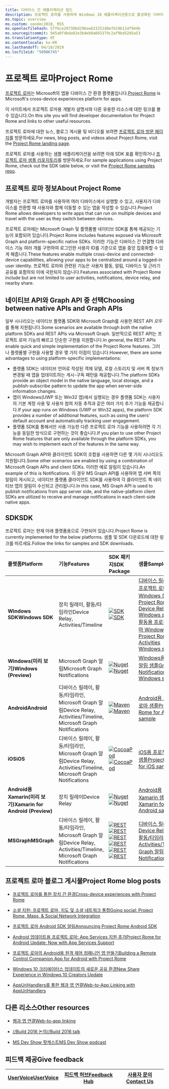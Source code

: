```yaml
---
title: 디바이스 간 애플리케이션 빌드
description: 프로젝트 로마를 사용하여 Windows 10 애플리케이션용으로 활성화된 디바이스 간 기능과 플랫폼 간 기능에 대해 알아봅니다.
ms.topic: overview
ms.custom: seodec2018, RS5
ms.openlocfilehash: 57f6ce29730bd296ee623251d8ef619b114f944b
ms.sourcegitcommit: 945a0f4bda02e3b4eb9a665379c2af9bd5285a53
ms.translationtype: HT
ms.contentlocale: ko-KR
ms.lasthandoff: 04/18/2019
ms.locfileid: "58906745"
---
```

# <a name="project-rome"></a><span data-ttu-id="e7498-103">프로젝트 로마</span><span class="sxs-lookup"><span data-stu-id="e7498-103">Project Rome</span></span>

<span data-ttu-id="e7498-104">[프로젝트 로마](https://developer.microsoft.com/en-us/windows/project-rome)는 Microsoft의 앱용 디바이스 간 환경 플랫폼입니다.</span><span class="sxs-lookup"><span data-stu-id="e7498-104">[Project Rome](https://developer.microsoft.com/en-us/windows/project-rome) is Microsoft's cross-device experiences platform for apps.</span></span> 

<span data-ttu-id="e7498-105">이 사이트에서 프로젝트 로마용 개발자 설명서와 다른 유용한 리소스에 대한 링크를 볼 수 있습니다.</span><span class="sxs-lookup"><span data-stu-id="e7498-105">On this site you will find developer documentation for Project Rome and links to other useful resources.</span></span>

<span data-ttu-id="e7498-106">프로젝트 로마에 대한 뉴스, 블로그 게시물 및 비디오를 보려면 [프로젝트 로마 방문 페이지](https://developer.microsoft.com/windows/project-rome)를 방문하세요.</span><span class="sxs-lookup"><span data-stu-id="e7498-106">For news, blog posts, and videos about Project Rome, visit the [Project Rome landing page](https://developer.microsoft.com/windows/project-rome).</span></span>

<span data-ttu-id="e7498-107">프로젝트 로마를 사용하는 샘플 애플리케이션을 보려면 아래 SDK 표를 확인하거나 [프로젝트 로마 샘플 리포지토리](https://github.com/Microsoft/project-rome)를 방문하세요.</span><span class="sxs-lookup"><span data-stu-id="e7498-107">For sample applications using Project Rome, check out the SDK table below, or visit the [Project Rome samples repo](https://github.com/Microsoft/project-rome).</span></span>

## <a name="about-project-rome"></a><span data-ttu-id="e7498-108">프로젝트 로마 정보</span><span class="sxs-lookup"><span data-stu-id="e7498-108">About Project Rome</span></span>

<span data-ttu-id="e7498-109">개발자는 프로젝트 로마를 사용하여 여러 디바이스에서 실행할 수 있고, 사용자가 디바이스를 전환할 때 사용자와 함께 이동할 수 있는 앱을 작성할 수 있습니다.</span><span class="sxs-lookup"><span data-stu-id="e7498-109">Project Rome allows developers to write apps that can run on multiple devices and travel with the user as they switch between devices.</span></span>

<span data-ttu-id="e7498-110">프로젝트 로마에는 Microsoft Graph 및 플랫폼별 네이티브 SDK를 통해 제공되는 기능이 포함되어 있습니다.</span><span class="sxs-lookup"><span data-stu-id="e7498-110">Project Rome includes features exposed via Microsoft Graph and platform-specific native SDKs.</span></span> <span data-ttu-id="e7498-111">이러한 기능은 디바이스 간 연결형 디바이스 기능 여러 개를 구현하여 로그인한 사용자 ID를 기준으로 앱을 중앙 집중화할 수 있게 해줍니다.</span><span class="sxs-lookup"><span data-stu-id="e7498-111">These features enable multiple cross-device and connected-device capabilities, allowing your apps to be centralized around a logged-in user identity.</span></span> <span data-ttu-id="e7498-112">프로젝트 로마와 관련된 기능은 사용자 활동, 알림, 디바이스 및 근러기 공유를 포함하되 이에 국한되지 않습니다.</span><span class="sxs-lookup"><span data-stu-id="e7498-112">Features associated with Project Rome include but are not limited to user activities, notifications, device relay, and nearby share.</span></span>

## <a name="choosing-between-native-apis-and-graph-apis"></a><span data-ttu-id="e7498-113">네이티브 API와 Graph API 중 선택</span><span class="sxs-lookup"><span data-stu-id="e7498-113">Choosing between native APIs and Graph APIs</span></span>

<span data-ttu-id="e7498-114">일부 시나리오는 네이티브 플랫폼 SDK와 Microsoft Graph를 사용한 REST API *모두*를 통해 지원됩니다.</span><span class="sxs-lookup"><span data-stu-id="e7498-114">Some scenarios are available through *both* the native platform SDKs and REST APIs via Microsoft Graph.</span></span> <span data-ttu-id="e7498-115">일반적으로 REST API는 프로젝트 로마 기능의 빠르고 단순한 구현을 지원합니다.</span><span class="sxs-lookup"><span data-stu-id="e7498-115">In general, the REST APIs enable quick and simple implementation of the Project Rome features.</span></span> <span data-ttu-id="e7498-116">그러나 플랫폼별 구현을 사용할 경우 몇 가지 이점이 있습니다.</span><span class="sxs-lookup"><span data-stu-id="e7498-116">However, there are some advantages to using platform-specific implementations:</span></span>

* <span data-ttu-id="e7498-117">플랫폼 SDK는 네이티브 언어로 작성된 객체 모델, 로컬 스토리지 및 서버 쪽 정보가 변경될 때 앱을 업데이트하는 게시-구독 패턴을 제공합니다.</span><span class="sxs-lookup"><span data-stu-id="e7498-117">The platform SDKs provide an object model in the native language, local storage, and a publish-subscribe pattern to update the app when server-side information changes.</span></span>
* <span data-ttu-id="e7498-118">앱이 Windows(UWP 또는 Win32 앱)에서 실행되는 경우 플랫폼 SDK는 사용자의 기본 계정 사용 및 사용자 참여 자동 추적과 같은 여러 가지 추가 기능을 제공합니다.</span><span class="sxs-lookup"><span data-stu-id="e7498-118">If your app runs on Windows (UWP or Win32 apps), the platform SDK provides a number of additional features, such as using the users' default account and automatically tracking user engagement.</span></span>
* <span data-ttu-id="e7498-119">플랫폼 SDK를 통해서만 사용 가능한 다른 프로젝트 로마 기능을 사용하려면 각 기능을 동일한 방식으로 구현하는 것이 좋습니다.</span><span class="sxs-lookup"><span data-stu-id="e7498-119">If you plan to use other Project Rome features that are only available through the platform SDKs, you may wish to implement each of the features in the same way.</span></span>

<span data-ttu-id="e7498-120">Microsoft Graph API와 클라이언트 SDK의 조합을 사용하면 다른 몇 가지 시나리오도 지원됩니다.</span><span class="sxs-lookup"><span data-stu-id="e7498-120">Some other scenarios are enabled by using a combination of Microsoft Graph APIs and client SDKs.</span></span> <span data-ttu-id="e7498-121">이러한 예로 알림이 있습니다.</span><span class="sxs-lookup"><span data-stu-id="e7498-121">An example of this is Notifications.</span></span> <span data-ttu-id="e7498-122">이 경우 MS Graph API를 사용하여 앱 서버 쪽의 알림이 게시되고, 네이티브 플랫폼 클라이언트 SDK를 사용하여 각 클라이언트 쪽 네이티브 앱의 알림이 수신되고 관리됩니다.</span><span class="sxs-lookup"><span data-stu-id="e7498-122">In this case, MS Graph API is used to publish notifications from app server side, and the native-platform client SDKs are utilized to receive and manage notifications in each client-side native apps.</span></span>

## <a name="sdk"></a><span data-ttu-id="e7498-123">SDK</span><span class="sxs-lookup"><span data-stu-id="e7498-123">SDK</span></span>

<span data-ttu-id="e7498-124">프로젝트 로마는 현재 아래 플랫폼용으로 구현되어 있습니다.</span><span class="sxs-lookup"><span data-stu-id="e7498-124">Project Rome is currently implemented for the below platforms.</span></span> <span data-ttu-id="e7498-125">샘플 및 SDK 다운로드에 대한 링크를 따르세요.</span><span class="sxs-lookup"><span data-stu-id="e7498-125">Follow the links for samples and SDK downloads.</span></span>

[windows-sdk]:             https://developer.microsoft.com/en-us/windows/downloads
[windows-sdk-badge]:       https://img.shields.io/badge/sdk-April%202018%20Update-brightgreen.svg
[windows-drsample]:        https://github.com/Microsoft/Windows-universal-samples/tree/master/Samples/RemoteSystems
[windows-afsample]:        https://github.com/Microsoft/Windows-universal-samples/tree/master/Samples/UserActivity 

[winredist-sdk]:           https://www.nuget.org/packages/Microsoft.ConnectedDevices.UserNotifications
[winredist-sdk-badge]:     https://img.shields.io/nuget/v/Microsoft.ConnectedDevices.UserNotifications.svg
[winredist-sample]:        https://github.com/Microsoft/project-rome/tree/release/1.0.0/Windows/samples

[xamarin-sdk]:             https://www.nuget.org/packages/Microsoft.ConnectedDevices.Xamarin.Droid
[xamarin-sdk-badge]:       https://img.shields.io/nuget/v/Microsoft.ConnectedDevices.Xamarin.Droid.svg
[xamarin-sample]:          https://github.com/Microsoft/project-rome/tree/0.8.1/Xamarin/samples

[ios-sdk]:                 https://cocoapods.org/pods/ProjectRomeSdk
[ios-sdk-badge]:           https://img.shields.io/cocoapods/v/ProjectRomeSdk.svg
[ios-sample]:              https://github.com/Microsoft/project-rome/tree/release/1.0.0/iOS/samples

[android-sdk]:             https://bintray.com/connecteddevices/maven/com.microsoft.connecteddevices:connecteddevices-sdk?version=1.1.0
[android-sdk-badge]:       https://img.shields.io/bintray/v/connecteddevices/maven/com.microsoft.connecteddevices:connecteddevices-sdk.svg
[android-sample]:          https://github.com/Microsoft/project-rome/tree/release/1.0.0/Android/samples

[graph-relay]:             https://developer.microsoft.com/graph/docs/api-reference/beta/resources/project_rome_overview
[graph-activities]:        https://developer.microsoft.com/graph/docs/api-reference/v1.0/resources/activity-feed-api-overview
[graph-notification]:      https://developer.microsoft.com/graph/docs/api-reference/beta/resources/notifications-api-overview

[graph-relay-badge]:       https://img.shields.io/badge/Device_Relay-Beta-orange.svg
[graph-activities-badge]:  https://img.shields.io/badge/Activities-1.0-brightgreen.svg
[graph-notification-badge]:https://img.shields.io/badge/Graph_Notifications-Beta-orange.svg

[graph-relay-sample]:        https://developer.microsoft.com/graph/docs/api-reference/beta/resources/project_rome_overview
[graph-activities-sample]:   https://developer.microsoft.com/graph/docs/api-reference/v1.0/resources/activity-feed-api-overview
[graph-notification-sample]: https://developer.microsoft.com/graph/docs/api-reference/beta/resources/notifications-api-overview



|   <span data-ttu-id="e7498-126">플랫폼</span><span class="sxs-lookup"><span data-stu-id="e7498-126">Platform</span></span>                        | <span data-ttu-id="e7498-127">기능</span><span class="sxs-lookup"><span data-stu-id="e7498-127">Features</span></span>                                                         |           <span data-ttu-id="e7498-128">SDK 패키지</span><span class="sxs-lookup"><span data-stu-id="e7498-128">SDK Package</span></span>                          |   <span data-ttu-id="e7498-129">샘플</span><span class="sxs-lookup"><span data-stu-id="e7498-129">Samples</span></span>                                       |
| :-------------------------------- | :--------------------------------------------------------------- |:---------------------------------------------- | :---------------------------------------------- |
| <span data-ttu-id="e7498-130">**Windows SDK**</span><span class="sxs-lookup"><span data-stu-id="e7498-130">**Windows SDK**</span></span>                   | <span data-ttu-id="e7498-131">장치 릴레이, 활동/타임라인</span><span class="sxs-lookup"><span data-stu-id="e7498-131">Device Relay, Activities/Timeline</span></span>                                | <span data-ttu-id="e7498-132">[![SDK][windows-sdk-badge]][windows-sdk]</span><span class="sxs-lookup"><span data-stu-id="e7498-132">[![SDK][windows-sdk-badge]][windows-sdk]</span></span>       | <span data-ttu-id="e7498-133">[디바이스 릴레이용 프로젝트 로마 Windows 샘플][windows-drsample]</span><span class="sxs-lookup"><span data-stu-id="e7498-133">[Project Rome for Device Relay Windows sample][windows-drsample]</span></span> <br> <span data-ttu-id="e7498-134">[활동용 프로젝트 로마 Windows 샘플][windows-afsample]</span><span class="sxs-lookup"><span data-stu-id="e7498-134">[Project Rome for Activities Windows sample][windows-afsample]</span></span>
| <span data-ttu-id="e7498-135">**Windows(미리 보기)**</span><span class="sxs-lookup"><span data-stu-id="e7498-135">**Windows (Preview)**</span></span>             |                                    <span data-ttu-id="e7498-136">Microsoft Graph 알림</span><span class="sxs-lookup"><span data-stu-id="e7498-136">Microsoft Graph Notifications</span></span> | <span data-ttu-id="e7498-137">[![Nuget][winredist-sdk-badge]][winredist-sdk]</span><span class="sxs-lookup"><span data-stu-id="e7498-137">[![Nuget][winredist-sdk-badge]][winredist-sdk]</span></span> | <span data-ttu-id="e7498-138">[Windows용 Graph 알림 샘플][winredist-sample]</span><span class="sxs-lookup"><span data-stu-id="e7498-138">[Graph Notifications for Windows sample][winredist-sample]</span></span> 
| <span data-ttu-id="e7498-139">**Android**</span><span class="sxs-lookup"><span data-stu-id="e7498-139">**Android**</span></span>             | <span data-ttu-id="e7498-140">디바이스 릴레이, 활동/타임라인, Microsoft Graph 알림</span><span class="sxs-lookup"><span data-stu-id="e7498-140">Device Relay, Activities/Timeline, Microsoft Graph Notifications</span></span> | <span data-ttu-id="e7498-141">[![Maven][android-sdk-badge]][android-sdk]</span><span class="sxs-lookup"><span data-stu-id="e7498-141">[![Maven][android-sdk-badge]][android-sdk]</span></span>     | <span data-ttu-id="e7498-142">[Android용 프로젝트 로마 샘플][android-sample]</span><span class="sxs-lookup"><span data-stu-id="e7498-142">[Project Rome for Android sample][android-sample]</span></span>
| <span data-ttu-id="e7498-143">**iOS**</span><span class="sxs-lookup"><span data-stu-id="e7498-143">**iOS**</span></span>                 | <span data-ttu-id="e7498-144">디바이스 릴레이, 활동/타임라인, Microsoft Graph 알림</span><span class="sxs-lookup"><span data-stu-id="e7498-144">Device Relay, Activities/Timeline, Microsoft Graph Notifications</span></span> | <span data-ttu-id="e7498-145">[![CocoaPod][ios-sdk-badge]][ios-sdk]</span><span class="sxs-lookup"><span data-stu-id="e7498-145">[![CocoaPod][ios-sdk-badge]][ios-sdk]</span></span>          | <span data-ttu-id="e7498-146">[iOS용 프로젝트 로마 샘플][ios-sample]</span><span class="sxs-lookup"><span data-stu-id="e7498-146">[Project Rome for iOS sample][ios-sample]</span></span>
| <span data-ttu-id="e7498-147">**Android용 Xamarin(미리 보기)**</span><span class="sxs-lookup"><span data-stu-id="e7498-147">**Xamarin for Android (Preview)**</span></span> | <span data-ttu-id="e7498-148">장치 릴레이</span><span class="sxs-lookup"><span data-stu-id="e7498-148">Device Relay</span></span>                                                     | <span data-ttu-id="e7498-149">[![Nuget][xamarin-sdk-badge]][xamarin-sdk]</span><span class="sxs-lookup"><span data-stu-id="e7498-149">[![Nuget][xamarin-sdk-badge]][xamarin-sdk]</span></span>     | <span data-ttu-id="e7498-150">[Android용 Xamarin 샘플][xamarin-sample]</span><span class="sxs-lookup"><span data-stu-id="e7498-150">[Xamarin for Android sample][xamarin-sample]</span></span>
| <span data-ttu-id="e7498-151">**MSGraph**</span><span class="sxs-lookup"><span data-stu-id="e7498-151">**MSGraph**</span></span>                       | <span data-ttu-id="e7498-152">디바이스 릴레이, 활동/타임라인, Microsoft Graph 알림</span><span class="sxs-lookup"><span data-stu-id="e7498-152">Device Relay, Activities/Timeline, Microsoft Graph Notifications</span></span> | <span data-ttu-id="e7498-153">[![REST][graph-relay-badge]][graph-relay]</span><span class="sxs-lookup"><span data-stu-id="e7498-153">[![REST][graph-relay-badge]][graph-relay]</span></span><br> <span data-ttu-id="e7498-154">[![REST][graph-activities-badge]][graph-activities]</span><span class="sxs-lookup"><span data-stu-id="e7498-154">[![REST][graph-activities-badge]][graph-activities]</span></span><br><span data-ttu-id="e7498-155">[![REST][graph-notification-badge]][graph-notification]</span><span class="sxs-lookup"><span data-stu-id="e7498-155">[![REST][graph-notification-badge]][graph-notification]</span></span>          | <span data-ttu-id="e7498-156">[디바이스 릴레이][graph-relay-sample]</span><span class="sxs-lookup"><span data-stu-id="e7498-156">[Device Relay][graph-relay-sample]</span></span><br><span data-ttu-id="e7498-157">[활동/타임라인][graph-activities-sample]</span><span class="sxs-lookup"><span data-stu-id="e7498-157">[Activities/Timeline][graph-activities-sample]</span></span><br><span data-ttu-id="e7498-158">[Graph 알림][graph-notification-sample]</span><span class="sxs-lookup"><span data-stu-id="e7498-158">[Graph Notifications][graph-notification-sample]</span></span>

## <a name="project-rome-blog-posts"></a><span data-ttu-id="e7498-159">프로젝트 로마 블로그 게시물</span><span class="sxs-lookup"><span data-stu-id="e7498-159">Project Rome blog posts</span></span>
* [<span data-ttu-id="e7498-160">프로젝트 로마를 통한 장치 간 환경</span><span class="sxs-lookup"><span data-stu-id="e7498-160">Cross-device experiences with Project Rome</span></span>](https://blogs.windows.com/buildingapps/2016/10/11/cross-device-experience-with-project-rome/#iQTseFlAMJRopU9k.97)

* [<span data-ttu-id="e7498-161">소셜 지원: 프로젝트 로마, 지도 및 소셜 네트워크 통합</span><span class="sxs-lookup"><span data-stu-id="e7498-161">Going social: Project Rome, Maps, & Social Network Integration</span></span>](https://blogs.windows.com/buildingapps/2016/10/27/going-social-project-rome-maps-social-network-integration-app-dev-on-xbox-series/#SCfoEZ1q8c1yBMei.97)

* [<span data-ttu-id="e7498-162">프로젝트 로마 Android SDK 알림</span><span class="sxs-lookup"><span data-stu-id="e7498-162">Announcing Project Rome Android SDK</span></span>](https://blogs.windows.com/buildingapps/2017/02/08/announcing-project-rome-android-sdk/#obDkvwkXOGa3tcTx.97)

* [<span data-ttu-id="e7498-163">Android 업데이트용 프로젝트 로마: App Services 지원 추가</span><span class="sxs-lookup"><span data-stu-id="e7498-163">Project Rome for Android Update: Now with App Services Support</span></span>](https://blogs.windows.com/buildingapps/2017/03/23/project-rome-android-update-now-app-services-support/#DBm1Ic4JX8vXv2h0.97)

* [<span data-ttu-id="e7498-164">프로젝트 로마의 Android용 원격 제어 컴패니언 앱 만들기</span><span class="sxs-lookup"><span data-stu-id="e7498-164">Building a Remote Control Companion App for Android with Project Rome</span></span>](https://blog.xamarin.com/building-remote-control-companion-app-android-project-rome/)

* [<span data-ttu-id="e7498-165">Windows 10 크리에이터스 업데이트의 새로운 공유 환경</span><span class="sxs-lookup"><span data-stu-id="e7498-165">New Share Experience in Windows 10 Creators Update</span></span>](https://blogs.windows.com/buildingapps/2017/04/06/new-share-experience-windows-10-creators-update/#OGskrWcLLlrCTCSH.97)

* [<span data-ttu-id="e7498-166">AppUriHandlers를 통한 웹과 앱 연결</span><span class="sxs-lookup"><span data-stu-id="e7498-166">Web-to-App Linking with AppUriHandlers</span></span>](https://blogs.windows.com/buildingapps/2016/10/14/web-to-app-linking-with-appurihandlers/#fIh7USaxBYS8JqfT.97)

## <a name="other-resources"></a><span data-ttu-id="e7498-167">다른 리소스</span><span class="sxs-lookup"><span data-stu-id="e7498-167">Other resources</span></span>

* [<span data-ttu-id="e7498-168">웹과 앱 연결</span><span class="sxs-lookup"><span data-stu-id="e7498-168">Web-to-app linking</span></span>](https://docs.microsoft.com/en-us/windows/uwp/launch-resume/web-to-app-linking)

* [<span data-ttu-id="e7498-169">//Build 2016 논의</span><span class="sxs-lookup"><span data-stu-id="e7498-169">//Build 2016 talk</span></span>](https://channel9.msdn.com/Events/Build/2016/B831)

* [<span data-ttu-id="e7498-170">MS Dev Show 팟캐스트</span><span class="sxs-lookup"><span data-stu-id="e7498-170">MS Dev Show podcast</span></span>](http://msdevshow.com/2016/11/project-rome-with-shawn-henry/)

## <a name="give-feedback"></a><span data-ttu-id="e7498-171">피드백 제공</span><span class="sxs-lookup"><span data-stu-id="e7498-171">Give feedback</span></span>

|[<span data-ttu-id="e7498-172">UserVoice</span><span class="sxs-lookup"><span data-stu-id="e7498-172">UserVoice</span></span>](https://wpdev.uservoice.com/forums/110705-universal-windows-platform/category/183208-connected-apps-and-devices-project-rome)|[<span data-ttu-id="e7498-173">피드백 허브</span><span class="sxs-lookup"><span data-stu-id="e7498-173">Feedback Hub</span></span>](https://support.microsoft.com/en-us/help/4021566/windows-10-send-feedback-to-microsoft-with-feedback-hub-app)|[<span data-ttu-id="e7498-174">사용자 문의</span><span class="sxs-lookup"><span data-stu-id="e7498-174">Contact Us</span></span>](mailto:projectrometeam@microsoft.com)|
|-----|-----|-----|
